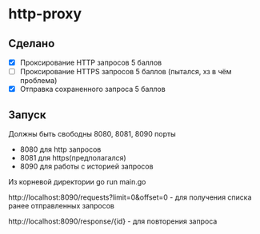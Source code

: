 # http-proxy

## Cделано
- [x] Проксирование HTTP запросов 5 баллов  
- [ ] Проксирование HTTPS запросов 5 баллов (пытался, хз в чём проблема)  
- [x] Отправка сохраненного запроса 5 баллов  

## Запуск  

Должны быть свободны 8080, 8081, 8090 порты  
- 8080 для http запросов
- 8081 для https(предполагался)
- 8090 для работы с историей запросов

Из корневой директории go run main.go

http://localhost:8090/requests?limit=0&offset=0 - для получения списка ранее отправленных запросов 

http://localhost:8090/response/{id} - для повторения запроса
